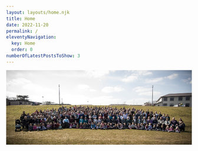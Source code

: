 ```yaml
---
layout: layouts/home.njk
title: Home
date: 2022-11-20
permalink: /
eleventyNavigation:
  key: Home
  order: 0
numberOfLatestPostsToShow: 3
---
```


<div class="u-full-bleed">

![harper family group photo](/static/uploads/harper-family-2013.jpg)

</div>
